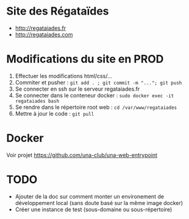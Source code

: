 Site des Régataïdes
===================

- http://regataiades.fr
- http://regataiades.com

# Modifications du site en PROD

1. Effectuer les modifications html/css/...
2. Commiter et pusher : `git add . ; git commit -m "..."; git push`
3. Se connecter en ssh sur le serveur regataiades.fr
4. Se connecter dans le conteneur docker : `sudo docker exec -it regataiades bash`
5. Se rendre dans le répertoire root web : `cd /var/www/regataiades`
6. Mettre à jour le code : `git pull`

# Docker
Voir projet https://github.com/una-club/una-web-entrypoint

# TODO
- Ajouter de la doc sur comment monter un environement de développement local (sans doute basé sur la même image docker)
- Créer une instance de test (sous-domaine ou sous-répertoire)
